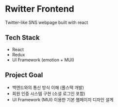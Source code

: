 # Rwitter Frontend

Twitter-like SNS webpage built with react

## Tech Stack

- React
- Redux
- UI Framework (emotion + MUI)

## Project Goal

- 백엔드와의 통신 방식 이해 (풀스택 개발)
- 회원 인증 시스템 구현 (소셜 로그인 포함)
- UI Framework (MUI) 이용한 기본 웹페이지 디자인 설계
